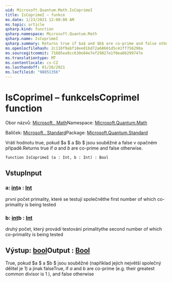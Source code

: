 ```yaml
---
uid: Microsoft.Quantum.Math.IsCoprimeI
title: IsCoprimeI – funkce
ms.date: 1/23/2021 12:00:00 AM
ms.topic: article
qsharp.kind: function
qsharp.namespace: Microsoft.Quantum.Math
qsharp.name: IsCoprimeI
qsharp.summary: Returns true if $a$ and $b$ are co-prime and false otherwise.
ms.openlocfilehash: 2c110f9abf18ee81bd72a68601d5c41ff756290a
ms.sourcegitcommit: 71605ea9cc630e84e7ef29027e1f0ea06299747e
ms.translationtype: MT
ms.contentlocale: cs-CZ
ms.lasthandoff: 01/26/2021
ms.locfileid: "98851356"
---
```

# <a name="iscoprimei-function"></a><span data-ttu-id="71b4d-102">IsCoprimeI – funkce</span><span class="sxs-lookup"><span data-stu-id="71b4d-102">IsCoprimeI function</span></span>

<span data-ttu-id="71b4d-103">Obor názvů: [Microsoft.. Math](xref:Microsoft.Quantum.Math)</span><span class="sxs-lookup"><span data-stu-id="71b4d-103">Namespace: [Microsoft.Quantum.Math](xref:Microsoft.Quantum.Math)</span></span>

<span data-ttu-id="71b4d-104">Balíček: [Microsoft.. Standard](https://nuget.org/packages/Microsoft.Quantum.Standard)</span><span class="sxs-lookup"><span data-stu-id="71b4d-104">Package: [Microsoft.Quantum.Standard](https://nuget.org/packages/Microsoft.Quantum.Standard)</span></span>


<span data-ttu-id="71b4d-105">Vrátí hodnotu true, pokud $a $ a $b $ jsou souběžné a false v opačném případě.</span><span class="sxs-lookup"><span data-stu-id="71b4d-105">Returns true if $a$ and $b$ are co-prime and false otherwise.</span></span>

```qsharp
function IsCoprimeI (a : Int, b : Int) : Bool
```


## <a name="input"></a><span data-ttu-id="71b4d-106">Vstup</span><span class="sxs-lookup"><span data-stu-id="71b4d-106">Input</span></span>

### <a name="a--int"></a><span data-ttu-id="71b4d-107">a: [int](xref:microsoft.quantum.lang-ref.int)</span><span class="sxs-lookup"><span data-stu-id="71b4d-107">a : [Int](xref:microsoft.quantum.lang-ref.int)</span></span>

<span data-ttu-id="71b4d-108">první počet primality, které se testují společně</span><span class="sxs-lookup"><span data-stu-id="71b4d-108">the first number of which co-primality is being tested</span></span>


### <a name="b--int"></a><span data-ttu-id="71b4d-109">b: [int](xref:microsoft.quantum.lang-ref.int)</span><span class="sxs-lookup"><span data-stu-id="71b4d-109">b : [Int](xref:microsoft.quantum.lang-ref.int)</span></span>

<span data-ttu-id="71b4d-110">druhý počet, který provádí testování primality</span><span class="sxs-lookup"><span data-stu-id="71b4d-110">the second number of which co-primality is being tested</span></span>



## <a name="output--bool"></a><span data-ttu-id="71b4d-111">Výstup: [bool](xref:microsoft.quantum.lang-ref.bool)</span><span class="sxs-lookup"><span data-stu-id="71b4d-111">Output : [Bool](xref:microsoft.quantum.lang-ref.bool)</span></span>

<span data-ttu-id="71b4d-112">True, pokud $a $ a $b $ jsou souběžné (například jejich největší společný dělitel je 1) a jinak false</span><span class="sxs-lookup"><span data-stu-id="71b4d-112">True, if $a$ and $b$ are co-prime (e.g. their greatest common divisor is 1 ), and false otherwise</span></span>